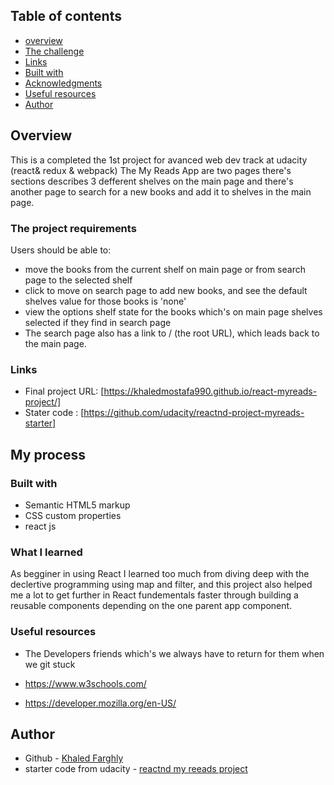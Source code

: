 ## Table of contents

- [overview](#Overview)
- [The challenge](#The-project-requirements)
- [Links](#links)
- [Built with](#built-with)
- [Acknowledgments](What-I-learned)
- [Useful resources](#useful-resources)
- [Author](#author)

## Overview

This is a completed the 1st project for avanced web dev track at udacity (react& redux & webpack)
The My Reads App are two pages there's sections describes 3 defferent shelves on the main page
and there's another page to search for a new books and add it to shelves in the main page.

### The project requirements

Users should be able to:

- move the books from the current shelf on main page or from search page to the selected shelf
- click to move on search page to add new books, and see the default shelves value for those books is 'none'
- view the options shelf state for the books which's on main page shelves selected if they find in search page
- The search page also has a link to / (the root URL), which leads back to the main page.

### Links

- Final project URL: [https://khaledmostafa990.github.io/react-myreads-project/]
- Stater code : [https://github.com/udacity/reactnd-project-myreads-starter]

## My process

### Built with

- Semantic HTML5 markup
- CSS custom properties
- react js

### What I learned

As begginer in using React I learned too much from diving deep with the declertive programming
using map and filter, and this project also helped me a lot to get further in React fundementals faster
through building a reusable components depending on the one parent app component.

### Useful resources

- The Developers friends which's we always have to return for them when we git stuck

- https://www.w3schools.com/
- https://developer.mozilla.org/en-US/

## Author

- Github - [Khaled Farghly](https://github.com/KhaledMostafa990)
- starter code from udacity - [reactnd my reeads project](https://www.frontendmentor.io/profile/KhaledMostafa990)
